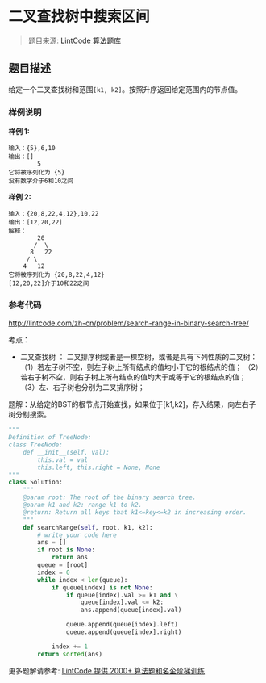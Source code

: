 # 二叉查找树中搜索区间
 > 题目来源: [LintCode 算法题库](https://www.lintcode.com/problem/search-range-in-binary-search-tree/?utm_source=sc-github-wzz)
 ## 题目描述
 给定一个二叉查找树和范围`[k1, k2]`。按照升序返回给定范围内的节点值。
 ### 样例说明
 **样例 1:**
```
输入：{5},6,10
输出：[]
        5
它将被序列化为 {5}
没有数字介于6和10之间
```
**样例 2:**
```
输入：{20,8,22,4,12},10,22
输出：[12,20,22]
解释：
        20
       /  \
      8   22
     / \
    4   12
它将被序列化为 {20,8,22,4,12}
[12,20,22]介于10和22之间
```
 ### 参考代码
 http://lintcode.com/zh-cn/problem/search-range-in-binary-search-tree/


考点：
* 二叉查找树 ：
二叉排序树或者是一棵空树，或者是具有下列性质的二叉树：
（1）若左子树不空，则左子树上所有结点的值均小于它的根结点的值；
（2）若右子树不空，则右子树上所有结点的值均大于或等于它的根结点的值；
（3）左、右子树也分别为二叉排序树；

题解：从给定的BST的根节点开始查找，如果位于[k1,k2]，存入结果，向左右子树分别搜索。
```python
"""
Definition of TreeNode:
class TreeNode:
    def __init__(self, val):
        this.val = val
        this.left, this.right = None, None
"""
class Solution:
    """
    @param root: The root of the binary search tree.
    @param k1 and k2: range k1 to k2.
    @return: Return all keys that k1<=key<=k2 in increasing order.
    """     
    def searchRange(self, root, k1, k2):
        # write your code here
        ans = []
        if root is None:
            return ans
        queue = [root]
        index = 0
        while index < len(queue):
            if queue[index] is not None:
                if queue[index].val >= k1 and \
                    queue[index].val <= k2:
                    ans.append(queue[index].val)

                queue.append(queue[index].left)
                queue.append(queue[index].right)

            index += 1
        return sorted(ans)
```
 更多题解请参考: [LintCode 提供 2000+ 算法题和名企阶梯训练](https://www.lintcode.com/problem/?utm_source=sc-github-wzz)